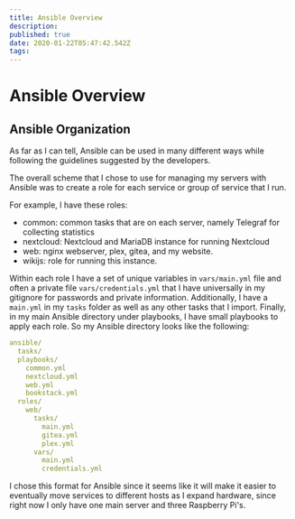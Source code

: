```yaml
---
title: Ansible Overview
description: 
published: true
date: 2020-01-22T05:47:42.542Z
tags: 
---
```


# Ansible Overview

## Ansible Organization
As far as I can tell, Ansible can be used in many different ways while following the guidelines suggested by the developers.

The overall scheme that I chose to use for managing my servers with Ansible was to create a role for each service or group of service that I run.

For example, I have these roles:
* common: common tasks that are on each server, namely Telegraf for collecting statistics
* nextcloud: Nextcloud and MariaDB instance for running Nextcloud
* web: nginx webserver, plex, gitea, and my website.
* wikijs: role for running this instance.

Within each role I have a set of unique variables in `vars/main.yml` file and often a private file `vars/credentials.yml` that I have universally in my gitignore for passwords and private information.  Additionally, I have a `main.yml` in my `tasks` folder as well as any other tasks that I import.  Finally, in my main Ansible directory under playbooks, I have small playbooks to apply each role.  So my Ansible directory looks like the following:

```yaml
ansible/
  tasks/
  playbooks/
    common.yml
    nextcloud.yml
    web.yml
    bookstack.yml
  roles/
    web/
      tasks/
        main.yml
        gitea.yml
        plex.yml
      vars/
        main.yml
        credentials.yml
```
I chose this format for Ansible since it seems like it will make it easier to eventually move services to different hosts as I expand hardware, since right now I only have one main server and three Raspberry Pi's.
